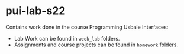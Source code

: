 # pui-lab-s22
Contains work done in the course Programming Usbale Interfaces:
- Lab Work can be found in `week_lab` folders.
- Assignments and course projects can be found in `homework` folders.
